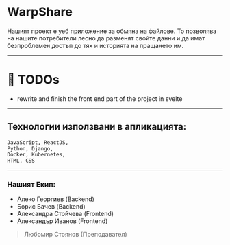 # **WarpShare**

Нашият проект е уеб приложение за обмяна на файлове. То позволява на нашите потребители лесно да разменят свойте данни и да имат безпроблемен достъп до тях и историята на пращането им.

-------------------------------------------------------------------------------------------------------------------------------------------------------------------------

# 📝 TODOs
- rewrite and finish the front end part of the project in svelte

-------------------------------------------------------------------------------------------------------------------------------------------------------------------------

## Технологии използвани в апликацията:

```
JavaScript, ReactJS,
Python, Django,
Docker, Kubernetes,
HTML, CSS 
```
-------------------------------------------------------------------------------------------------------------------------------------------------------------------------

### Нашият Екип:
* Алеко Георгиев (Backend)
* Борис Бачев (Backend)
* Александра Стойчева (Frontend)
* Александър Иванов (Frontend)


> Любомир Стоянов (Преподавател)

